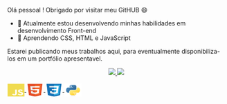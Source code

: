Olá pessoal ! Obrigado por visitar meu GitHUB 😄

- 🔭 Atualmente estou desenvolvendo minhas habilidades em desenvolvimento Front-end
- 🌱 Aprendendo CSS, HTML e JavaScript

Estarei publicando meus trabalhos aqui, para eventualmente disponibiliza-los em um portfólio apresentavel.

<div align="center">
  <a href="https://github.com/JordanAyron">
  <img height="180em" src="https://github-readme-stats.vercel.app/api?username=JordanAyron&show_icons=true&theme=dark&include_all_commits=true&count_private=true"/>
  <img height="180em" src="https://github-readme-stats.vercel.app/api/top-langs/?username=JordanAyron&layout=compact&langs_count=7&theme=dark"/>
</div>
  
  
<div style="display: inline_block"><br>
  <img align="center" alt="Rafa-Js" height="30" width="40" src="https://raw.githubusercontent.com/devicons/devicon/master/icons/javascript/javascript-plain.svg">
  <img align="center" alt="Rafa-HTML" height="30" width="40" src="https://raw.githubusercontent.com/devicons/devicon/master/icons/html5/html5-original.svg">
  <img align="center" alt="Rafa-CSS" height="30" width="40" src="https://raw.githubusercontent.com/devicons/devicon/master/icons/css3/css3-original.svg">
  <img align="center" alt="Rafa-Python" height="30" width="40" src="https://raw.githubusercontent.com/devicons/devicon/master/icons/python/python-original.svg">
</div>




<!--
**JordanAyron/JordanAyron** is a ✨ _special_ ✨ repository because its `README.md` (this file) appears on your GitHub profile.

Here are some ideas to get you started:

- 🔭 I’m currently working on ...
- 🌱 I’m currently learning ...
- 👯 I’m looking to collaborate on ...
- 🤔 I’m looking for help with ...
- 💬 Ask me about ...
- 📫 How to reach me: ...
- 😄 Pronouns: ...
- ⚡ Fun fact: ...
-->
